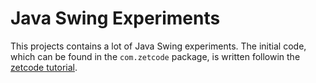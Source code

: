 # Java Swing Experiments

This projects contains a lot of Java Swing experiments. The initial code, which can be found in
the `com.zetcode` package, is written followin the [zetcode tutorial].

[zetcode tutorial]:  https://zetcode.com/javaswing/